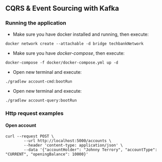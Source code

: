 ##  CQRS & Event Sourcing with Kafka

### Running the application

- Make sure you have docker installed and running, then execute:

`docker network create --attachable -d bridge techbankNetwork`

- Make sure you have *docker-compose*, then execute:

`docker-compose -f docker/docker-compose.yml up -d`

- Open new terminal and execute:

`./gradlew account-cmd:bootRun`

- Open new terminal and execute:

`./gradlew account-query:bootRun`

### Http request examples

#### Open account
```
curl --request POST \
        --url http://localhost:5000/accounts \
        --header 'content-type: application/json' \
        --data '{"accountHolder": "Johnny Terrory", "accountType": "CURRENT", "openingBalance": 10000}'
```